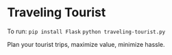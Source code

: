 # Traveling Tourist
To run: 
`pip install Flask`
`python traveling-tourist.py`

Plan your tourist trips, maximize value, minimize hassle.
